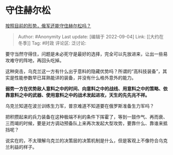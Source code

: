 # 守住赫尔松
[按照目前的形势，俄军还能守住赫尔松吗？](https://www.zhihu.com/question/525564943/answer/2658884944)

> Author: #Anonymity
> Last update: [编辑于 2022-09-04]
> Link: [[大约在冬季]]
> Tag: #时政
> 评论区:
> 泛讨论:

要守当然守得住，问题是未必死守是最好的选择，完全可以先放进来，让出一些易攻难守的阵地，再回头吃掉。

这种突击，乌克兰这一方有什么出乎意料的隐藏优势吗？所谓的“高科技装备”，其实是性能参数早已耳熟能详的装备，并没有什么格外意外的能力。

**弱势一方在优势敌人意料之中的时间、向意料之中的战线、用意料之中的策略、依靠意料之中的武器、使用意料之中的战术发起进攻，天生的先先兆不祥。**

乌克兰知道在波兰训练生力军，普京难道不知道要在俄罗斯准备生力军吗？

把积攒起来的兵力装备在这种极端不利的条件下挥霍了，等到一鼓作气、再而衰、三而竭的时候，要是对方调动预备队上来再次发起大型攻势，要靠什么、靠谁来抵挡呢？

说实在的，不太理解乌克兰的决策层的决策机制是什么，但是客观上不像符合乌克兰利益的样子。
